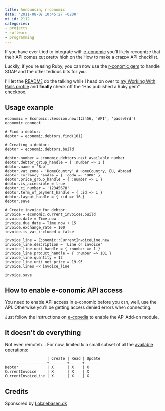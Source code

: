 ```yaml
---
title: Announcing r-conomic
date: '2011-08-02 10:45:27 +0200'
mt_id: 2112
categories:
- projects
- software
- programming
---
```

If you have ever tried to integrate with [e-conomic](http://e-conomic.dk) you'll likely recognize that their API comes out pretty high on the [How to make a crappy API checklist](http://mentalized.net/journal/2011/06/24/how-to-make-a-crappy-api/).

Luckily, if you're using Ruby, you can now use the [r-conomic gem](http://rubygems.org/gems/rconomic) to handle SOAP and the other tedious bits for you.

I'll let the [README](https://github.com/lokalebasen/rconomic/blob/master/README.md) do the talking while I head on over to [my Working With Rails profile](http://workingwithrails.com/person/4796-jakob-skjerning) and **finally** check off the "Has published a Ruby gem" checkbox.

<!--more-->

Usage example
-------------

    economic = Economic::Session.new(123456, 'API', 'passw0rd')
    economic.connect

    # Find a debtor:
    debtor = economic.debtors.find(101)

    # Creating a debtor:
    debtor = economic.debtors.build

    debtor.number = economic.debtors.next_available_number
    debtor.debtor_group_handle = { :number => 1 }
    debtor.name = 'Bob'
    debtor.vat_zone = 'HomeCountry' # HomeCountry, EU, Abroad
    debtor.currency_handle = { :code => 'DKK' }
    debtor.price_group_handle = { :number => 1 }
    debtor.is_accessible = true
    debtor.ci_number = '12345678'
    debtor.term_of_payment_handle = { :id => 1 }
    debtor.layout_handle = { :id => 16 }
    debtor.save

    # Create invoice for debtor:
    invoice = economic.current_invoices.build
    invoice.date = Time.now
    invoice.due_date = Time.now + 15
    invoice.exchange_rate = 100
    invoice.is_vat_included = false

    invoice_line = Economic::CurrentInvoiceLine.new
    invoice_line.description = 'Line on invoice'
    invoice_line.unit_handle = { :number => 1 }
    invoice_line.product_handle = { :number => 101 }
    invoice_line.quantity = 12
    invoice_line.unit_net_price = 19.95
    invoice.lines << invoice_line

    invoice.save


How to enable e-conomic API access
----------------------------------

You need to enable API access in e-conomic before you can, well, use the API. Otherwise you'll be getting access denied errors when connecting.

Just follow the instructions on [e-copedia](http://wiki.e-conomic.co.uk/add-on-modules/) to enable the API Add-on module.


It doesn't do everything
------------------------

Not even remotely... For now, limited to a small subset of all the [available operations](https://www.e-conomic.com/secure/api1/EconomicWebService.asmx):

                       | Create | Read | Update
    -------------------+--------+------+-------
    Debtor             | X      | X    | X
    CurrentInvoice     | X      | X    | X
    CurrentInvoiceLine | X      | X    | X


Credits
-------

Sponsored by [Lokalebasen.dk](http://lokalebasen.dk)
